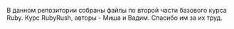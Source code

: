 В данном репозитории собраны файлы по второй части базового курса Ruby. Курс RubyRush, авторы - Миша и Вадим. Спасибо им за их труд.